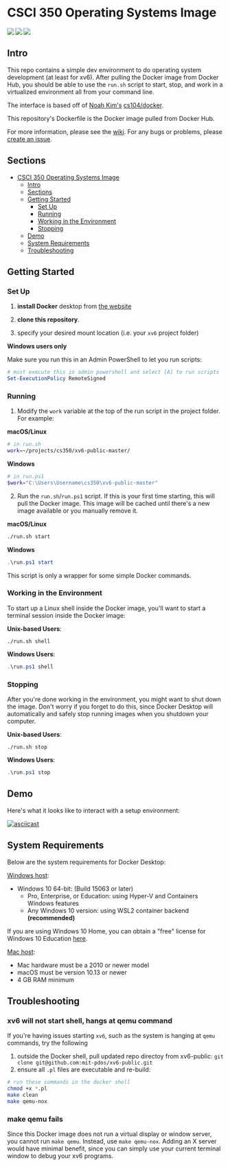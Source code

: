 # CSCI 350 Operating Systems Image

<a href="https://hub.docker.com/repository/docker/camerondurham/cs350-docker">
  <img align="left" src="https://img.shields.io/docker/image-size/camerondurham/cs350-docker?style=flat-square" />
</a>

<a href="https://hub.docker.com/repository/docker/camerondurham/cs350-docker">
  <img align="left" src="https://img.shields.io/docker/pulls/camerondurham/cs350-docker" />
</a>

<a href="https://github.com/marketplace/actions/super-linter">
  <img align="left" src="https://github.com/camerondurham/cs350-docker/workflows/Lint%20Code%20Base/badge.svg" />
</a>

<br>

## Intro

This repo contains a simple dev environment to do operating system development
(at least for xv6). After pulling the Docker image from Docker Hub, you
should be able to use the `run.sh` script to start, stop, and work in a
virtualized environment all from your command line.

The interface is based off of [Noah Kim's](https://github.com/noahbkim) [cs104/docker](https://github.com/csci104/docker).

This repository's Dockerfile is the Docker image pulled from Docker Hub.

For more information, please see the [wiki](https://github.com/camerondurham/cs350-docker/wiki). For any bugs or problems, please [create an issue](https://github.com/camerondurham/cs350-docker/issues/new/choose).


## Sections

- [CSCI 350 Operating Systems Image](#csci-350-operating-systems-image)
  - [Intro](#intro)
  - [Sections](#sections)
  - [Getting Started](#getting-started)
    - [Set Up](#set-up)
    - [Running](#running)
    - [Working in the Environment](#working-in-the-environment)
    - [Stopping](#stopping)
  - [Demo](#demo)
  - [System Requirements](#system-requirements)
  - [Troubleshooting](#troubleshooting)


## Getting Started


### Set Up

1. **install Docker** desktop from [the website](https://www.docker.com/products/docker-desktop)

2. **clone this repository**.

3. specify your desired mount location (i.e. your `xv6` project folder)


**Windows users only**

Make sure you run this in an Admin PowerShell to let you run scripts:

```powershell
# must execute this in admin powershell and select [A] to run scripts
Set-ExecutionPolicy RemoteSigned
```

### Running

1. Modify the `work` variable at the top of the run script in the project folder.
For example:

**macOS/Linux**

```bash
# in run.sh
work=~/projects/cs350/xv6-public-master/
```

**Windows**

```powershell
# in run.ps1
$work="C:\Users\Username\cs350\xv6-public-master"
```

2. Run the `run.sh`/`run.ps1` script. If this is your first time starting, this will
pull the Docker image. This image will be cached until there's a new image
available or you manually remove it.

**macOS/Linux**

```bash
./run.sh start
```

**Windows**

```powershell
.\run.ps1 start
```

This script is only a wrapper for some simple Docker commands.


### Working in the Environment

To start up a Linux shell inside the Docker image, you'll want to start a terminal session inside the Docker image:

**Unix-based Users**:

```shell
./run.sh shell
```

**Windows Users**:

```powershell
.\run.ps1 shell
```

### Stopping

After you're done working in the environment, you might want to shut down the image. Don't worry if you forget to
do this, since Docker Desktop will automatically and safely stop running images when you shutdown your computer.

**Unix-based Users**:

```shell
./run.sh stop
```

**Windows Users**:

```powershell
.\run.ps1 stop
```


## Demo

Here's what it looks like to interact with a setup environment:

[![asciicast](https://asciinema.org/a/308534.svg)](https://asciinema.org/a/308534)


## System Requirements

Below are the system requirements for Docker Desktop:

[Windows host](https://docs.docker.com/docker-for-windows/install/):

- Windows 10 64-bit: (Build 15063 or later)
  - Pro, Enterprise, or Education: using Hyper-V and Containers Windows features
  - Any Windows 10 version: using WSL2 container backend **(recommended)**

If you are using Windows 10 Home, you can obtain a "free" license for Windows 10 Education [here](https://viterbiit.usc.edu/services/hardware-software/microsoft-imagine-downloads/).

[Mac host](https://docs.docker.com/docker-for-mac/install/):

- Mac hardware must be a 2010 or newer model
- macOS must be version 10.13 or newer
- 4 GB RAM minimum


## Troubleshooting


### xv6 will not start shell, hangs at qemu command

If you're having issues starting `xv6`, such as the system is hanging at `qemu` commands, try the following

1. outside the Docker shell, pull updated repo directoy from xv6-public: `git clone git@github.com:mit-pdos/xv6-public.git`
2. ensure all `.pl` files are executable and re-build:

```bash
# run these commands in the docker shell
chmod +x *.pl
make clean
make qemu-nox
```

### make qemu fails

Since this Docker image does not run a virtual display or window server, you cannot run `make qemu`. Instead, use
`make qemu-nox`. Adding an X server would have minimal benefit, since you can simply use your current terminal
window to debug your xv6 programs.
